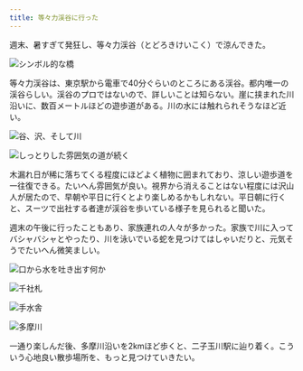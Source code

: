 ```yaml
---
title: 等々力渓谷に行った
---
```

週末、暑すぎて発狂し、等々力渓谷（とどろきけいこく）で涼んできた。

![](https://lh3.googleusercontent.com/flrlVSOxVDdzkuRPFwx8cy3_FBGF8Srcr5y3ME4yoYpYHE5nTrssU2_Rrt4Jl136TDqQ_DMPMY99vItN5_qGr_HZDkaUiaMSAoQlkLGrF0ITa9GrPAVQfdBZOe7w_Cr0o05cAGz9g2Uj-q4GuVkiCD3hYxRL3RIsBrKjqPDRml7OiNAYNl6p5ngb6A "シンボル的な橋")

等々力渓谷は、東京駅から電車で40分ぐらいのところにある渓谷。都内唯一の渓谷らしい。渓谷のプロではないので、詳しいことは知らない。崖に挟まれた川沿いに、数百メートルほどの遊歩道がある。川の水には触れられそうなほど近い。

![](https://lh6.googleusercontent.com/d2hrcSzjrDc2SohTjWY2XjVJgEDm9SxFRcl7S44PEqoXHVsxgx9wclXqnKoVQ4daHhCPtS-mE1-A2dB3V59yyN3Z8LCtLTXUbr4T22OiPPJwwxuO33hZxCTSy0sO0dBBKx5lcg5bE0DFgyEx2C1GLXOnK_m0zQJ8hE4IgrsMobW04hkfA6uJ8eeGcg "谷、沢、そして川")

![](https://lh6.googleusercontent.com/AHT2OwPu8ueXzbG7YpBE65JgqG7DIv8Mpf3aRmDoHjhgdEKPMQD_QkwkqI2VjiZHn8jJkR-sanDj0ONauMPdNwNL8NSq-M4SCLzLuRSU1srwJvXsLZRRzZCW_HY6SlmIp9E6EBxfZ9szLa-tIkhD8POXIZzYyBmGL6a19u4_JL8ou-4S2TfolFVTiA "しっとりした雰囲気の道が続く")

木漏れ日が稀に落ちてくる程度にほどよく植物に囲まれており、涼しい遊歩道を一往復できる。たいへん雰囲気が良い。視界から消えることはない程度には沢山人が居たので、早朝や平日に行くとより楽しめるかもしれない。平日朝に行くと、スーツで出社する者達が渓谷を歩いている様子を見られると聞いた。

週末の午後に行ったこともあり、家族連れの人々が多かった。家族で川に入ってバシャバシャとやったり、川を泳いでいる蛇を見つけてはしゃいだりと、元気そうでたいへん微笑ましい。

![](https://lh4.googleusercontent.com/4jEChCbXXqBikGswQVroy-iYPmfzd8fOASOf2W1t9ZJ52ET8lqycfgqkWHEP8jqDdn9kDl_tzzf50Rl4VU51c35Cfi4pd2B56mR0HN2veF50EpUlZN4oK8r7zDCctPqxrTCAXBXqO7dESWk7FBlAmg7qeDgMzfEEZltaB-WGs3k6mjib8tnDibqnVA "口から水を吐き出す何か")

![](https://lh4.googleusercontent.com/HX0FHobnZJJ8Ovnj33himY0V0X-DZxFuN8RP29912cvJeMgwXFBsBJSo2jLB1dKsq4gqS0-bejVAQTTCon5z9IiUrjFdIGgUIPaoX4aTLyvLPfbh6aqCy60mBXmcDCbrXhBwelXhr1zC0Sx1KyQLCZU2jx24F_WbvoSDPTICVyCM-WVsaGFWhyAUdQ "千社札")

![](https://lh3.googleusercontent.com/BtnxpdEaDCDrAsjz8Ts2t2-Ef3veV1PThaqCNay6pmOH-eQ9IMdlnA8Dizk2PNfKHn8OVO2RD3XiXhhmaQAnLaCLVn4uYrbsQQnB_eeohmcuyQwbXpEK3iQXD6JVUbRrHbfctGd2Gx_RPnF2_jpm_tUfwQL6lWA8gbDpv5614ylK9uNxaFPXofSafQ "手水舎")

![](https://lh6.googleusercontent.com/pdJ4zlbUIM0yvnGZM3GiQ9w50rP66-UK5UHD8YI-ucJMdEqVmH-eFQrmSWpGLcmw8OWZs-SWbiBHUty7QCODCdDJJ7ZdEeFp6eJkll3YGixMnsXTTdgKHAUeOqv0KzutaEJxV3YJyjMVlc2WmHj2zlhDF4CoF7YNxOWsEwW3Q1nxh5BfK5FzmUIq5g "多摩川")

一通り楽しんだ後、多摩川沿いを2kmほど歩くと、二子玉川駅に辿り着く。こういう心地良い散歩場所を、もっと見つけていきたい。
